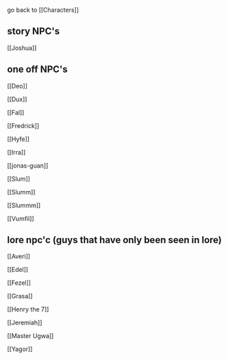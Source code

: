 go back to [[Characters]]
## story NPC's

[[Joshua]]
## one off NPC's

[[Deo]]

[[Dux]]

[[Fal]]

[[Fredrick]]

[[Hyfe]]

[[Irra]]

[[jonas-guan]]

[[Slum]]

[[Slumm]]

[[Slummm]]

[[Vumfil]]

## lore npc'c (guys that have only been seen in lore)

[[Averi]]

[[Edel]]

[[Fezel]]

[[Grasa]]

[[Henry the 7]]

[[Jeremiah]]

[[Master Ugwa]]

[[Yagor]]

